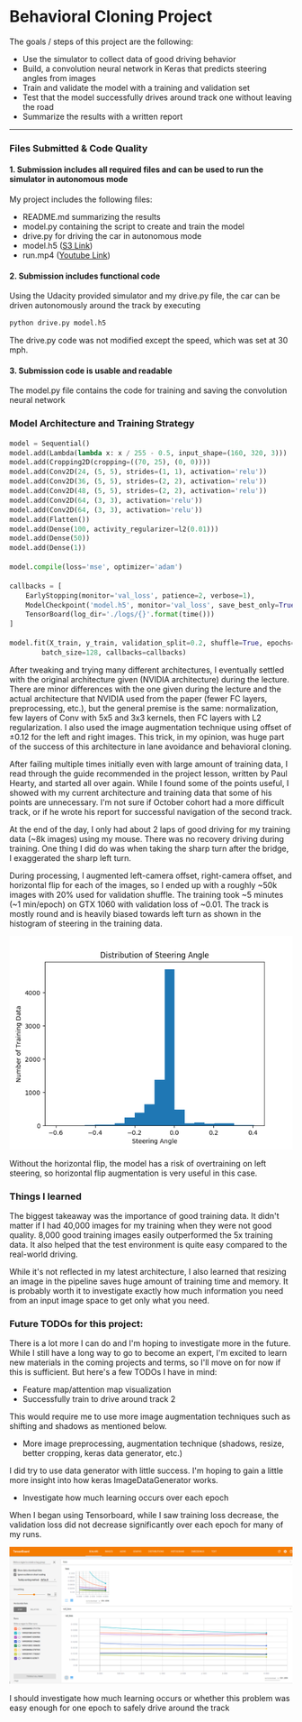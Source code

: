 # Behavioral Cloning Project

The goals / steps of this project are the following:
* Use the simulator to collect data of good driving behavior
* Build, a convolution neural network in Keras that predicts steering angles from images
* Train and validate the model with a training and validation set
* Test that the model successfully drives around track one without leaving the road
* Summarize the results with a written report

---

### Files Submitted & Code Quality

#### 1. Submission includes all required files and can be used to run the simulator in autonomous mode

My project includes the following files:
* README.md summarizing the results
* model.py containing the script to create and train the model
* drive.py for driving the car in autonomous mode
* model.h5 ([S3 Link](https://s3-us-west-2.amazonaws.com/joehan-udacity/model.h5))
* run.mp4 ([Youtube Link](https://youtu.be/_k1W7R55XwI?t=18s))


#### 2. Submission includes functional code
Using the Udacity provided simulator and my drive.py file, the car can be driven autonomously around the track by executing 
```sh
python drive.py model.h5
```
The drive.py code was not modified except the speed, which was set at 30 mph. 

#### 3. Submission code is usable and readable

The model.py file contains the code for training and saving the convolution neural network

### Model Architecture and Training Strategy

```python
model = Sequential()
model.add(Lambda(lambda x: x / 255 - 0.5, input_shape=(160, 320, 3)))
model.add(Cropping2D(cropping=((70, 25), (0, 0))))
model.add(Conv2D(24, (5, 5), strides=(1, 1), activation='relu'))
model.add(Conv2D(36, (5, 5), strides=(2, 2), activation='relu'))
model.add(Conv2D(48, (5, 5), strides=(2, 2), activation='relu'))
model.add(Conv2D(64, (3, 3), activation='relu'))
model.add(Conv2D(64, (3, 3), activation='relu'))
model.add(Flatten())
model.add(Dense(100, activity_regularizer=l2(0.01)))
model.add(Dense(50))
model.add(Dense(1))

model.compile(loss='mse', optimizer='adam')

callbacks = [
    EarlyStopping(monitor='val_loss', patience=2, verbose=1),
    ModelCheckpoint('model.h5', monitor='val_loss', save_best_only=True, verbose=1),
    TensorBoard(log_dir='./logs/{}'.format(time()))
]

model.fit(X_train, y_train, validation_split=0.2, shuffle=True, epochs=5,
        batch_size=128, callbacks=callbacks)
```

After tweaking and trying many different architectures, I eventually settled with the original architecture given (NVIDIA architecture) during the lecture. There are minor differences with the one given during the lecture and the actual architecture that NVIDIA used from the paper (fewer FC layers, preprocessing, etc.), but the general premise is the same: normalization, few layers of Conv with 5x5 and 3x3 kernels, then FC layers with L2 regularization. I also used the image augmentation technique using offset of $\pm$0.12 for the left and right images. This trick, in my opinion, was huge part of the success of this architecture in lane avoidance and behavioral cloning. 

After failing multiple times initially even with large amount of training data, I read through the guide recommended in the project lesson, written by Paul Hearty, and started all over again. While I found some of the points useful, I showed with my current architecture and training data that some of his points are unnecessary. I'm not sure if October cohort had a more difficult track, or if he wrote his report for successful navigation of the second track. 

At the end of the day, I only had about 2 laps of good driving for my training data (~8k images) using my mouse. There was no recovery driving during training. One thing I did do was when taking the sharp turn after the bridge, I exaggerated the sharp left turn. 

During processing, I augmented left-camera offset, right-camera offset, and horizontal flip for each of the images, so I ended up with a roughly ~50k images with 20% used for validation shuffle. The training took ~5 minutes (~1 min/epoch) on GTX 1060 with validation loss of ~0.01. The track is mostly round and is heavily biased towards left turn as shown in the histogram of steering in the training data.

![](./hist.png)

Without the horizontal flip, the model has a risk of overtraining on left steering, so horizontal flip augmentation is very useful in this case.


### Things I learned

The biggest takeaway was the importance of good training data. It didn't matter if I had 40,000 images for my training when they were not good quality. 8,000 good training images easily outperformed the 5x training data. It also helped that the test environment is quite easy compared to the real-world driving. 

While it's not reflected in my latest architecture, I also learned that resizing an image in the pipeline saves huge amount of training time and memory. It is probably worth it to investigate exactly how much information you need from an input image space to get only what you need.

### Future TODOs for this project:

There is a lot more I can do and I'm hoping to investigate more in the future. While I still have a long way to go to become an expert, I'm excited to learn new materials in the coming projects and terms, so I'll move on for now if this is sufficient. But here's a few TODOs I have in mind:

* Feature map/attention map visualization
* Successfully train to drive around track 2

This would require me to use more image augmentation techniques such as shifting and shadows as mentioned below.

* More image preprocessing, augmentation technique (shadows, resize, better cropping, keras data generator, etc.)

I did try to use data generator with little success. I'm hoping to gain a little more insight into how keras ImageDataGenerator works.

* Investigate how much learning occurs over each epoch

When I began using Tensorboard, while I saw training loss decrease, the validation loss did not decrease significantly over each epoch for many of my runs.

![](./tensorboard.png)

I should investigate how much learning occurs or whether this problem was easy enough for one epoch to safely drive around the track
